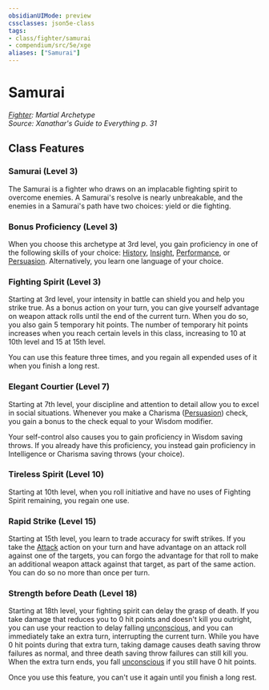 ```yaml
---
obsidianUIMode: preview
cssclasses: json5e-class
tags:
- class/fighter/samurai
- compendium/src/5e/xge
aliases: ["Samurai"]
---
```

# Samurai
*[Fighter](fighter.md): Martial Archetype*  
*Source: Xanathar's Guide to Everything p. 31*  


## Class Features

### Samurai (Level 3)

The Samurai is a fighter who draws on an implacable fighting spirit to overcome enemies. A Samurai's resolve is nearly unbreakable, and the enemies in a Samurai's path have two choices: yield or die fighting.

### Bonus Proficiency (Level 3)

When you choose this archetype at 3rd level, you gain proficiency in one of the following skills of your choice: [History](rules/skills.md#History), [Insight](rules/skills.md#Insight), [Performance](rules/skills.md#Performance), or [Persuasion](rules/skills.md#Persuasion). Alternatively, you learn one language of your choice.

### Fighting Spirit (Level 3)

Starting at 3rd level, your intensity in battle can shield you and help you strike true. As a bonus action on your turn, you can give yourself advantage on weapon attack rolls until the end of the current turn. When you do so, you also gain 5 temporary hit points. The number of temporary hit points increases when you reach certain levels in this class, increasing to 10 at 10th level and 15 at 15th level.

You can use this feature three times, and you regain all expended uses of it when you finish a long rest.

### Elegant Courtier (Level 7)

Starting at 7th level, your discipline and attention to detail allow you to excel in social situations. Whenever you make a Charisma ([Persuasion](rules/skills.md#Persuasion)) check, you gain a bonus to the check equal to your Wisdom modifier.

Your self-control also causes you to gain proficiency in Wisdom saving throws. If you already have this proficiency, you instead gain proficiency in Intelligence or Charisma saving throws (your choice).

### Tireless Spirit (Level 10)

Starting at 10th level, when you roll initiative and have no uses of Fighting Spirit remaining, you regain one use.

### Rapid Strike (Level 15)

Starting at 15th level, you learn to trade accuracy for swift strikes. If you take the [Attack](rules/actions.md#Attack) action on your turn and have advantage on an attack roll against one of the targets, you can forgo the advantage for that roll to make an additional weapon attack against that target, as part of the same action. You can do so no more than once per turn.

### Strength before Death (Level 18)

Starting at 18th level, your fighting spirit can delay the grasp of death. If you take damage that reduces you to 0 hit points and doesn't kill you outright, you can use your reaction to delay falling [unconscious](rules/conditions.md#unconscious), and you can immediately take an extra turn, interrupting the current turn. While you have 0 hit points during that extra turn, taking damage causes death saving throw failures as normal, and three death saving throw failures can still kill you. When the extra turn ends, you fall [unconscious](rules/conditions.md#unconscious) if you still have 0 hit points.

Once you use this feature, you can't use it again until you finish a long rest.